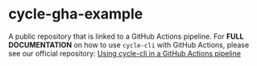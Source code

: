 # cycle-gha-example
A public repository that is linked to a GitHub Actions pipeline. For **FULL DOCUMENTATION** on how to use `cycle-cli` with GitHub Actions, please see our official repository: [Using cycle-cli in a GitHub Actions pipeline](https://dev.azure.com/cyclelabs/cycle-codetemplates/_git/githubactions)
